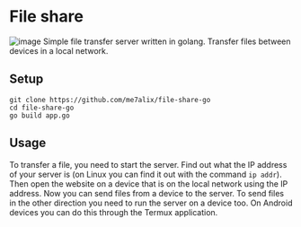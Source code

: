 # File share
![image](https://github.com/user-attachments/assets/44769acf-879a-409f-9a41-cf7f2b4d4392)
Simple file transfer server written in golang. Transfer files between devices in a local network.

## Setup
```
git clone https://github.com/me7alix/file-share-go
cd file-share-go
go build app.go
```

## Usage
To transfer a file, you need to start the server. Find out what the IP address of your server is (on Linux you can find it out with the command `ip addr`). Then open the website on a device that is on the local network using the IP address.
Now you can send files from a device to the server. To send files in the other direction you need to run the server on a device too. On Android devices you can do this through the Termux application.
